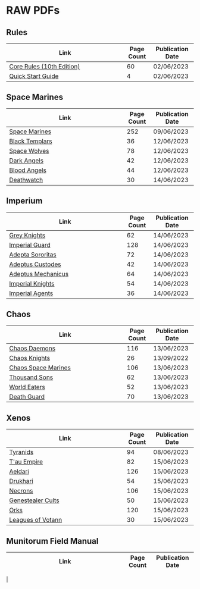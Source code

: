 # RAW PDFs

## Rules
| <div style="width:300px">Link</div> |Page Count | Publication Date
|----|----|----
| [Core Rules (10th Edition)](tenth-edition/raw-pdfs/dLZIlatQJ3qOkGP7.pdf) | 60 | 02/06/2023
| [Quick Start Guide](tenth-edition/raw-pdfs/76CPCqo7msJIHqzx.pdf)| 4 |  02/06/2023

## Space Marines
| <div style="width:300px">Link</div> | Page Count | Publication Date
|----|----|----
| [Space Marines](tenth-edition/raw-pdfs/uVN1M55L0U3dQeWZ.pdf) |  252| 09/06/2023
| [Black Templars](tenth-edition/raw-pdfs/BcWghehxrgeCmkN8.pdf)| 36 | 12/06/2023
| [Space Wolves](tenth-edition/raw-pdfs/u61I5H9K5r9oNsXZ.pdf) | 78 | 12/06/2023
| [Dark Angels](tenth-edition/raw-pdfs/C6o7G0zjRSxCUvhK.pdf) | 42 | 12/06/2023
| [Blood Angels](tenth-edition/raw-pdfs/YC40Fxov5FhbXFRl.pdf) | 44 | 12/06/2023
| [Deathwatch](tenth-edition/raw-pdfs/UwUTTzw0UEZe2hAi.pdf)| 30 | 14/06/2023


## Imperium
| <div style="width:300px">Link</div> |Page Count | Publication Date
|----|----|----
| [Grey Knights](tenth-edition/raw-pdfs/4czxZwZf5cZCT7dk.pdf)| 62 | 14/06/2023
| [Imperial Guard](tenth-edition/raw-pdfs/xOjVS3Asx2QJ13lk.pdf) | 128 | 14/06/2023
| [Adepta Sororitas](tenth-edition/raw-pdfs/riFjIh9OeKg6AbLZ.pdf) | 72 | 14/06/2023
| [Adeptus Custodes](tenth-edition/raw-pdfs/TE5lPwmnUDrITuGM.pdf) | 42 | 14/06/2023
| [Adeptus Mechanicus](tenth-edition/raw-pdfs/vkzQ2IBbrrCVNzz3.pdf) | 64 | 14/06/2023
| [Imperial Knights](tenth-edition/raw-pdfs/NRqB9dxmiQDjknNV.pdf) | 54 | 14/06/2023
| [Imperial Agents](tenth-edition/raw-pdfs/Ozcq0k1WInJbmhZV.pdf) | 36 | 14/06/2023

## Chaos
| <div style="width:300px">Link</div> |Page Count | Publication Date
|----|----|----
|[Chaos Daemons](tenth-edition/raw-pdfs/JhAjl9vv4BcigNO9.pdf) | 116 | 13/06/2023
|[Chaos Knights](tenth-edition/raw-pdfs/5I1cNt3t71dfd3jh.pdf) | 26 | 13/09/2022
|[Chaos Space Marines](tenth-edition/raw-pdfs/csv0IuVvYQAndBJE.pdf)  | 106 | 13/06/2023
|[Thousand Sons](tenth-edition/raw-pdfs/2iVljh64k0hWMKsO.pdf) | 62 | 13/06/2023
|[World Eaters](tenth-edition/raw-pdfs/iiq5IN0DVsqWxFxh.pdf) | 52 | 13/06/2023
|[Death Guard](tenth-edition/raw-pdfs/VdyiNhPdt8ehmIh6.pdf) | 70 | 13/06/2023


## Xenos
| <div style="width:300px">Link</div> |Page Count | Publication Date
|----|----|----
|[Tyranids](tenth-edition/raw-pdfs/L8FE4F808oEwCq9T.pdf)| 94 |08/06/2023
|[T'au Empire](tenth-edition/raw-pdfs/20OdtEKVLiE4H6Zo.pdf)  | 82 | 15/06/2023
|[Aeldari](tenth-edition/raw-pdfs/kQ4OfkQB5G05ZNX4.pdf) | 126 | 15/06/2023
|[Drukhari](tenth-edition/raw-pdfs/ARyMPKx2JXprseBC.pdf) | 54 | 15/06/2023
|[Necrons](tenth-edition/raw-pdfs/H5pO90rzYSAY6dHG.pdf) | 106 | 15/06/2023
|[Genestealer Cults](tenth-edition/raw-pdfs/BrBEfwS94zTuHrZq.pdf) | 50 | 15/06/2023
|[Orks](tenth-edition/raw-pdfs/EE2Pdickp8sNe1NX.pdf) | 120 | 15/06/2023
|[Leagues of Votann](tenth-edition/raw-pdfs/YWdVWS6bgzMSMsNo.pdf) | 30 | 15/06/2023


## Munitorum Field Manual
| <div style="width:300px">Link</div> |Page Count | Publication Date
|----|----|----
|
